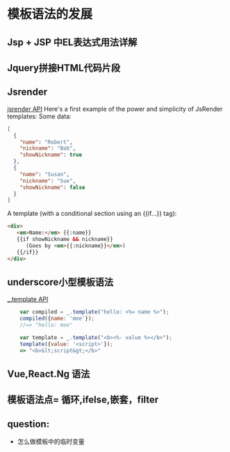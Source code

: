 # 模板语法的发展


## Jsp + JSP 中EL表达式用法详解  
## Jquery拼接HTML代码片段

## Jsrender
[jsrender API](https://www.jsviews.com/)
Here's a first example of the power and simplicity of JsRender templates: Some data:
```json
[
  {
    "name": "Robert",
    "nickname": "Bob",
    "showNickname": true
  },
  {
    "name": "Susan",
    "nickname": "Sue",
    "showNickname": false
  }
]
```
A template (with a conditional section using an {{if...}} tag):
```html
<div>
   <em>Name:</em> {{:name}}
   {{if showNickname && nickname}}
      (Goes by <em>{{:nickname}}</em>)
   {{/if}}
</div>
```



## underscore小型模板语法
[_.template API](https://underscorejs.org/#template)

```javascript
    var compiled = _.template("hello: <%= name %>");
    compiled({name: 'moe'});
    //=> "hello: moe"
```
    
```javascript   
    var template = _.template("<b><%- value %></b>");
    template({value: '<script>'});
    => "<b>&lt;script&gt;</b>"
```

## Vue,React.Ng 语法
## 模板语法点= 循环,ifelse,嵌套，filter

## question:
+ 怎么做模板中的临时变量
  